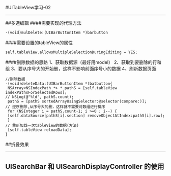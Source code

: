 #UITableView学习-02

---

##多选编辑
####需要实现的代理方法
```
-(void)mulDelete:(UIBarButtonItem *)barbutton
```
####需要设置的tableView的属性
```
self.tableView.allowsMultipleSelectionDuringEditing = YES;
```
####删除数据的思路
    1、获取数据源（最好用model）
    2、获取到要删除的行和组
    3、要从序号大的开始删，这样不影响前面序号小的数据
    4、刷新数据页面
```
//删除数据
-(void)deleteData:(UIBarButtonItem *)batbutton{
 NSArray<NSIndexPath *> * pathS = [self.tableView indexPathsForSelectedRows];
// NSLog(@"%ld", pathS.count);
 pathS = [pathS sortedArrayUsingSelector:@selector(compare:)];
// 逆序删除,从序号大的删，这样就不需要对数组进行排序
 for (NSInteger i = pathS.count-1; i >=0 ; i--) {
 [self.dataSource[pathS[i].section] removeObjectAtIndex:pathS[i].row];
 }
// 重新加载一次tableView的数据(方法)
 [self.tableView reloadData];
}
```
##折叠效果


---

## UISearchBar 和  UISearchDisplayController 的使用